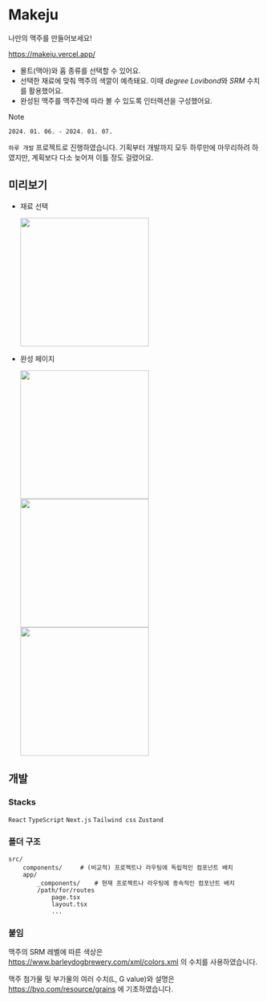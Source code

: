 # Makeju

나만의 맥주를 만들어보세요!

https://makeju.vercel.app/

- 몰트(맥아)와 홉 종류를 선택할 수 있어요.
- 선택한 재료에 맞춰 맥주의 색깔이 예측돼요. 이때 *degree Lovibond*와 *SRM* 수치를 활용했어요.
- 완성된 맥주를 맥주잔에 따라 볼 수 있도록 인터랙션을 구성했어요.

> [!NOTE]
>
> `2024. 01. 06. - 2024. 01. 07.`
> 
> `하루 개발` 프로젝트로 진행하였습니다. 기획부터 개발까지 모두 하루만에 마무리하려 하였지만, 계획보다 다소 늦어져 이틀 정도 걸렸어요.

## 미리보기

- 재료 선택
  
  <img src="https://github.com/hoqn/maekju/assets/4702412/7a97a5da-b941-4501-bfe4-ec5b886e789b" width="256" />

- 완성 페이지

  <img src="https://github.com/hoqn/maekju/assets/4702412/ffcd5c44-3e3a-4e63-a957-c2aba9561e5f" width="256" />
  <img src="https://github.com/hoqn/maekju/assets/4702412/af984474-cbc7-45d8-9295-f41446b70191" width="256" />
  <img src="https://github.com/hoqn/maekju/assets/4702412/068a1ac4-0e7a-4bba-8475-87b1aec8bb57" width="256" />

## 개발

### Stacks

`React` `TypeScript` `Next.js` `Tailwind css` `Zustand`

### 폴더 구조

```
src/
    components/     # (비교적) 프로젝트나 라우팅에 독립적인 컴포넌트 배치
    app/
        _components/    # 현재 프로젝트나 라우팅에 종속적인 컴포넌트 배치
        /path/for/routes
            page.tsx
            layout.tsx
            ...
```

### 붙임

맥주의 SRM 레벨에 따른 색상은 https://www.barleydogbrewery.com/xml/colors.xml 의 수치를 사용하였습니다.

맥주 첨가물 및 부가물의 여러 수치(L, G value)와 설명은 https://byo.com/resource/grains 에 기초하였습니다.
